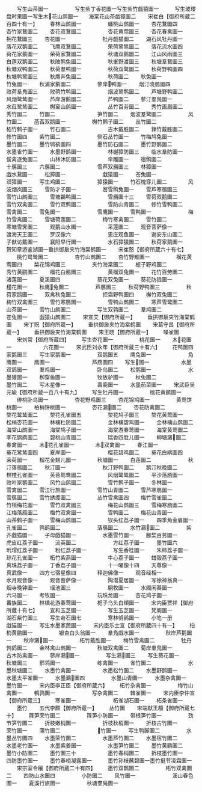 <!-- { "loadSidebar": true } -->
　　写生山茶圗一　　　　　写生紫丁香花圗一写生紫竹戯猿圗一　　　写生玻瓈盘时果圗一写生木花山鹧圗一　　海棠花山茶戯獐圗二
　　宋崔白【御府所蔵二百四十有一】
　　春林山鹧圗一　　　　　蟠桃山鹧圗一
　　杏花鵞圗四　　　　　　杏竹家鵞圗二
　　杏花双鵞圗二　　　　　杏花黄莺圗三
　　杏花春禽圗一　　　　　拥花鵞圗三
　　杏花圗一　　　　　　　牡丹戯猫圗二
　　湖石风牡丹圗一　　　　落花双鹅圗二
　　飞鹰双鵞圗二　　　　　荣荷鹭鸶圗二
　　落花流水圗四　　　　　荷花家鹅圗一
　　荣荷家鵞圗二　　　　　秋塘双鹅圗二
　　江山风雨圗三　　　　　白莲双鹅圗二
　　秋陂鹘兔圗二　　　　　秋峯野渡圗三
　　秋塘羣鵞圗三　　　　　秋塘双鸭圗二
　　秋荷羣鸭圗一　　　　　秋荷双鹭圗二
　　秋荷野鸭圗四　　　　　秋塘鸭鹭圗三
　　秋鹰奔兔圗二　　　　　秋荷圗二
　　秋兔圗一　　　　　　　竹兔圗一
　　秋浦家鹅圗二　　　　　蓼岸鸭圗一
　　烟汀晓鴈圗四　　　　　败荷羣鳬圗三
　　败荷竹鸭圗二　　　　　烟波鹭鹘圗二
　　芦塘野鸭圗二　　　　　风烟鹭鸶圗一
　　芦岸游鹅圗二　　　　　芦鸭圗二
　　蓼汀羣鳬圗一　　　　　水荭鹭鸶圗二
　　槲窠山鹧圗一　　　　　丛竹百劳圗二
　　秀竹画眉圗二　　　　　秀竹圗二
　　竹圗二　　　　　　　　笋竹圗二
　　烟波羣鹭圗二　　　　　风竹圗二
　　菡萏双鹅圗一　　　　　槲竹鹩子圗二
　　丛竹圗二　　　　　　　柘竹鹩子圗一
　　竹石圗二　　　　　　　古木戴胜圗二
　　箨竹戴胜圗二　　　　　修竹圗四
　　紫竹圗二　　　　　　　侧石丛竹圗一
　　竹梅鸠兔圗一　　　　　墨竹圗二
　　墨竹鸲鹆圗四　　　　　墨竹防石圗二
　　墨竹野鹊圗二　　　　　水墨雀竹圗一
　　水墨野鹊圗一　　　　　林樾獐防圗三
　　临水羣防圗一　　　　　俊禽逐兔圗二
　　山林沐防圗二　　　　　皁雕圗一
　　宿鹘圗二　　　　　　　十鴈圗三
　　六鴈圗二　　　　　　　雪芦双鴈圗三
　　林獐圗一　　　　　　　戯水鵞圗一
　　松獐圗一　　　　　　　戱猿圗一
　　苍兔圗一　　　　　　　双獐圗一
　　写生鸡圗二　　　　　　獐猿圗一
　　竹石槐穿儿圗二　　　　风波烟岚圗三
　　雪防才子圗一　　　　　宻雪鹘兔圗一
　　雪芦寒鴈圗三　　　　　雪竹山鹧圗三
　　雪塘鸓鸭圗二　　　　　雪鴈圗十三
　　雪荷双鹅圗二　　　　　雪竹双禽圗二
　　雪竹双鹩圗二　　　　　雪防山青圗二
　　修竹雪鸭圗二　　　　　雪禽圗二
　　雪兔圗一　　　　　　　雪鹰圗一
　　雪鸭圗一　　　　　　　梅竹雪禽圗二
　　雪塘荷莲圗二　　　　　梅竹寒禽圗二
　　雪竹圗二　　　　　　　寒塘雪霁圗二
　　观鹅山水圗一　　　　　采莲圗二
　　观音菩萨像一　　　　　渡海天王圗二
　　罗汉像六　　　　　　　恵庄观鱼圗一
　　谢安东山圗二　　　　　子猷访戴圗一
　　襄阳早行圗一　　　　　水石獐猿圗二
　　秋荷家鹅圗一　　　　　贺知章游鉴湖圗一垂拱御扆夹竹海棠鹤圗一
　　宋崔慤【御府所蔵六十有七】
　　桃竹鹭鸶圗二　　　　　杏竹山鹧圗二
　　杏竹野雉圗一　　　　　榴花黄莺圗四
　　棃花锦鸡圗三　　　　　夹竹海棠圗二
　　栀子野鸡圗二　　　　　秀竹黄鹂圗二
　　榴花白鹇圗三　　　　　黄榴双兔圗一
　　花竹百劳圗二　　　　　渚莲圗一
　　夏溪圗四　　　　　　　葵花双兔圗一
　　葵花防狼圗一　　　　　槿花圗一
　　秋鹰兔圗二　　　　　芦鴈圗三
　　秋荷野鸭圗三　　　　　秋荷家鹅圗一
　　双禽秋兔圗二　　　　　拒霜野鸭圗四
　　槲竹双兔圗二　　　　　梅竹双禽圗三
　　雪竹寒鴈圗一　　　　　雪鸭山鹧圗二
　　寒芦雪鹭圗二　　　　　山茶圗一
　　雪竹山鹧圗二　　　　　写生双鹑圗二
　　羣鸠圗二　　　　　　　苍兔圗一
　　戯猿山鹧圗二
　　宋宣艾【御府所蔵一】
　　垂拱御扆夹竹海棠鹤圗
　　宋丁贶【御府所蔵一】
　　垂拱御扆夹竹海棠鹤圗
　　宋葛守昌【御府所蔵一】
　　垂拱御扆夹竹海棠鹤圗
　　宋王晓【御府所蔵一】
　　噪雀圗
　　宋刘常【御府所蔵四】
　　写生杏花圗一　　　　　桃花圗一
　　木花圗一　　　　　　六花圗一
　　宋武臣刘永年【御府所蔵三十有六】
　　花鸭圗四　　　　　　　家鹅圗三
　　写生家鹅圗一　　　　　双鹅圗五
　　鹰兔圗一　　　　　　　角鹰圗一
　　鹰圗一　　　　　　　　芦鴈圗四
　　写生圗一　　　　　　水墨双鸽圗一
　　羣鸡圗一　　　　　　　卧乌圗二
　　松鹘圗一　　　　　　　水墨獾圗一
　　栁穿鱼圗一　　　　　　牧放驴圗一
　　秋兔圗二　　　　　　　墨竹圗二
　　写木星像一　　　　　　夀鹿圗一
　　水墨茄菜圗一
　　宋武臣吴元瑜【御府所蔵一百八十有九】
　　写生牡丹圗一　　　　　桃花黄鹂圗一
　　绯桃卧乌圗一　　　　　杏花野鸡圗三
　　杏花锦鸠圗一　　　　　黄莺饼桃圗一
　　柏梢饼桃圗一　　　　　杏花鸂圗二
　　杏花防禽圗二　　　　　棃花鹭鸶圗二
　　棃花孔雀圗五　　　　　棃花鸠子圗三
　　棃花黄莺圗一　　　　　松梢杏花圗一
　　林檎杜防圗二　　　　　金林檎碧鸡圗一
　　金林檎山鹧圗二　　　　海棠山鹧圗一
　　海棠鸠子圗一　　　　　海棠游春莺圗一
　　海棠黄莺圗二　　　　　李花鹦鹉圗二
　　碧桃山青圗二　　　　　瑞香四胜儿圗一
　　柳塘鸂圗二　　　　　春禽圗一
　　木花孔雀圗一　　　　木双禽圗一
　　春江圗一　　　　　　　葵花鹭鸶圗四
　　夏岸圗一　　　　　　　榴花碧鸡圗二
　　葵花白鹇圗四　　　　　荣荷圗一
　　榴花金翅儿圗一　　　　秋塘圗一
　　白莲圗二　　　　　　　秋汀落鴈圗二
　　秋汀圗一　　　　　　　秋汀野鸭圗二
　　鹅汀秋晚圗二　　　　　榠楂孔雀圗一
　　芙蓉鸳鸯圗二　　　　　风烟鹭鸶圗二
　　平沙落鴈圗一　　　　　败叶家鹅圗二
　　风竹山鹧圗二　　　　　雪竹鹩子圗一
　　冬林圗一　　　　　　　雪禽圗二
　　雪江行旅圗一　　　　　雪竹山青圗二
　　雪芦寒鴈圗一　　　　　雪鴈圗二
　　雪竹绣缨圗二　　　　　丛竹雪禽圗四
　　梅竹雪雀圗二　　　　　竹梢梅花圗一
　　雪竹双禽圗三　　　　　梅花山鹧圗三
　　雪梅寒鴈圗二　　　　　江梅落鴈圗二
　　梅竹双禽圗一　　　　　雪鸭圗二
　　梅花山青圗一　　　　　山茶鹩子圗一
　　雪梅山鹧圗二　　　　　钗头红荔子圗一
　　四季角金眉圗一　　　　孔雀圗二
　　鹑鹞圗二　　　　　　　落鴈圗二
　　水竹鸂圗二　　　　　紫芥戯猫圗一
　　子母戯猫圗一　　　　　水墨雪竹圗一
　　鄜棃百劳圗一　　　　　虎皮红荔子圗一
　　流英圗二　　　　　　　方红荔子圗一
　　墨竹圗六　　　　　　　玳瑁红荔子圗一
　　粉红荔子圗一　　　　　写生香桂圗一
　　朱柿荔子圗一　　　　　琼花孔雀圗一
　　柘竹紫燕圗一　　　　　牛心荔子圗一
　　蚶殻荔子圗一　　　　　真珠荔子圗一
　　丁香荔子圗一　　　　　十一曜像十四
　　天尊像一　　　　　　　真武像一
　　四方七宿星像四　　　　释迦佛像一
　　观音经相一　　　　　　水月观音像一
　　观音菩萨像一　　　　　陶潜夏居圗一
　　写徐神翁真一　　　　　烟寺晚钟圗一
　　瑶池圗三　　　　　　　駉牧圗一
　　水阁闲棊圗一　　　　　六马圗一
　　考牧圗一　　　　　　　玩珠龙圗一
　　杏花鸠子圗一　　　　　番族圗二
　　林檎花游春莺圗一　　　栀子乌头白頬圗一
　　宋内臣贾祥【御府所蔵十有七】
　　宣和玉芝圗一　　　　　写生玉芝圗一
　　梵阁圗一　　　　　　　湖石紫竹圗三
　　写生竒石圗七　　　　　寒林鸲鹆圗一
　　小笔一册　　　　　　　戱猫圗一
　　写生水墨家蔬圗一
　　宋内臣乐士宣【御府所蔵四十有一】
　　柏梢黄鹂圗一　　　　　银杏白头翁圗一
　　羣鳬戱水圗一　　　　　秋岸芦鹅圗一
　　秋岸鸂圗一　　　　　柘竹戴胜圗一
　　梅竹雪禽圗二　　　　　牡丹鹁鸽圗二
　　金林禽山鹧圗一　　　　秋塘双禽圗二
　　菊岸羣鳬圗一　　　　　古木防禽圗一
　　蓼岸鸂圗一　　　　　写生鸂圗三
　　写生葵花圗一　　　　　秋塘圗三
　　鹡鸰圗一　　　　　　　练禽圗一
　　雀竹圗二　　　　　　　水墨秋塘圗二
　　水墨竹禽圗一　　　　　水墨松竹圗二
　　水墨野鹊圗一　　　　　水墨太平雀圗一
　　水墨鸂圗四　　　　　水墨山青圗一
　　水墨杂禽圗一　　　　　墨竹圗一
　　宋内臣李正臣【御府所蔵六】
　　柘竹杂禽圗一　　　　　梅竹山禽圗一
　　鹌鹑圗一　　　　　　　写杂禽圗二
　　棘雀圗一
　　宋内臣李仲宣【御府所蔵三】
　　寒雀圗一　　　　　　　柘雀湖石圗一
　　柘条雀圗一
　　墨竹
　　五代李颇【御府所蔵一】
　　丛竹圗
　　宋端献王頵【御府所蔵七十】
　　箨笋荣竹圗二　　　　　箨笋小防圗一
　　带根笋竹圗一　　　　　劲节笋竹圗二
　　折枝嫩梢圗一　　　　　折枝秋梢圗一
　　折枝古竹圗一　　　　　荣竹圗一
　　蒲竹圗二　　　　　　　竹圗一
　　写生鸭脚圗二　　　　　水墨丛竹圗四
　　水墨荣竹圗二　　　　　水墨芦竹圗二
　　水墨宿竹圗二　　　　　水墨老竹圗一
　　水墨紫姜圗一　　　　　水墨笋竹圗二
　　墨竹黄鹂圗二　　　　　墨竹小防圗二
　　墨竹圗三十　　　　　　墨竹春梢圗二
　　折枝墨竹圗一　　　　　四防墨竹圗一
　　墨竹春梢凝露圗一　　　墨竹孙枝蘸碧圗一墨竹挺节凌霜圗一
　　宋宗室令穰【御府所蔵二十有四】
　　墨竹双鹊圗二　　　　　柘竹双禽圗二
　　四防山水圗四　　　　　小防圗二
　　风竹圗一　　　　　　　溪山春色圗一
　　夏溪行旅圗一　　　　　秋塘羣鳬圗一
